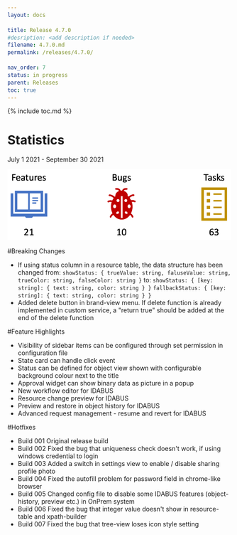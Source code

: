 ```yaml
---
layout: docs

title: Release 4.7.0
#desription: <add description if needed>
filename: 4.7.0.md
permalink: /releases/4.7.0/

nav_order: 7
status: in progress
parent: Releases
toc: true
---
```


{% include toc.md %}


# Statistics

July 1 2021 - September 30 2021

![statistics_4.7.0.png](/img/statistics_4.7.0-253792ee-6de9-447b-b95b-2929a9f30e97.png)

#Breaking Changes

- If using status column in a resource table, the data structure has been changed
from:
`showStatus: { trueValue: string, faluseValue: string, trueColor: string, falseColor: string }`
to:
`showStatus: { [key: string]: { text: string, color: string } }`
`fallbackStatus: { [key: string]: { text: string, color: string } }`
- Added delete button in brand-view menu. If delete function is already implemented in custom service, a "return true" should be added at the end of the delete function

#Feature Highlights

- Visibility of sidebar items can be configured through set permission in configuration file
- State card can handle click event
- Status can be defined for object view shown with configurable background colour next to the title
- Approval widget can show binary data as picture in a popup
- New workflow editor for IDABUS
- Resource change preview for IDABUS
- Preview and restore in object history for IDABUS
- Advanced request management - resume and revert for IDABUS

#Hotfixes

- Build 001
Original release build
- Build 002
Fixed the bug that uniqueness check doesn't work, if using windows credential to login
- Build 003
Added a switch in settings view to enable / disable sharing profile photo
- Build 004
Fixed the autofill problem for password field in chrome-like browser
- Build 005
Changed config file to disable some IDABUS features (object-history, preview etc.) in OnPrem system
- Build 006
Fixed the bug that integer value doesn't show in resource-table and xpath-builder
- Build 007
Fixed the bug that tree-view loses icon style setting

